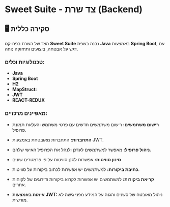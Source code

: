 # Sweet Suite - צד שרת (Backend)

## 🖥️ סקירה כללית
הצד של השרת בפרויקט **Sweet Suite** נבנה בשפת **Java** באמצעות **Spring Boot**, עם דגש על אבטחה, ביצועים ותחזוקה נוחה.

### טכנולוגיות וכלים:
- **Java** 
- **Spring Boot** 
- **H2** 
- **MapStruct:** 
- **JWT**
- **REACT-REDUX**

### מאפיינים מרכזיים:
   - **רישום משתמשים:** רישום משתמשים חדשים עם פרטי משתמש והעלאת תמונת פרופיל.
   - **התחברות:** התחברות מאובטחת באמצעות JWT.
   - **ניהול פרופיל:** מאפשר למשתמשים לעדכן ולנהל את הפרופיל האישי שלהם.

   - **סינון סוויטות:** אפשרות לסנן סוויטות על פי פרמטרים שונים

   - **כתיבת ביקורות:** למשתמשים יש אפשרות לכתוב ביקורות על סוויטות.
   - **קריאת ביקורות:** למשתמשים יש אפשרות לקרוא ביקורות ודירוגים של לקוחות אחרים.


   - **אימות באמצעות JWT:** ניהול מאובטח של סשנים והגנה על המידע מפני גישה לא מורשית.


